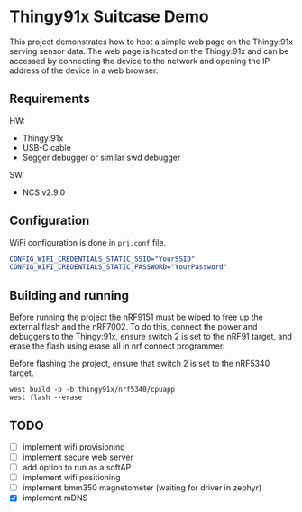 # Thingy91x Suitcase Demo
This project demonstrates how to host a simple web page on the Thingy:91x serving sensor data. The web page is hosted on the Thingy:91x and can be accessed by connecting the device to the network and opening the IP address of the device in a web browser.

## Requirements
HW:
- Thingy:91x
- USB-C cable
- Segger debugger or similar swd debugger

SW:
- NCS v2.9.0


## Configuration 
WiFi configuration is done in `prj.conf` file. 
```Cmake
CONFIG_WIFI_CREDENTIALS_STATIC_SSID="YourSSID"
CONFIG_WIFI_CREDENTIALS_STATIC_PASSWORD="YourPassword"
```

## Building and running
Before running the project the nRF9151 must be wiped to free up the external flash and the nRF7002.
To do this, connect the power and debuggers to the Thingy:91x, ensure switch 2 is set to the nRF91 target, and erase the flash using erase all in nrf connect programmer.

Before flashing the project, ensure that switch 2 is set to the nRF5340 target.
```
west build -p -b thingy91x/nrf5340/cpuapp
west flash --erase
```

## TODO
- [ ] implement wifi provisioning
- [ ] implement secure web server
- [ ] add option to run as a softAP
- [ ] implement wifi positioning
- [ ] implement bmm350 magnetometer (waiting for driver in zephyr)
- [x] implement mDNS
